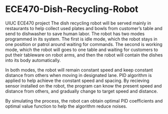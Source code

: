 # ECE470-Dish-Recycling-Robot
UIUC ECE470 project
The dish recycling robot will be served mainly in restaurants to help collect used plates and
bowls from customer’s table and send to dishwasher to save human labor. The robot has two
modes programmed in its system. The first is idle mode, which the robot stays in one position or
patrol around waiting for commands. The second is working mode, which the robot will goes to
one table and waiting for customers to put their tableware on robot arms, and then the robot will
contain the dishes into its body automatically. 

In both modes, the robot will remain constant speed and keep constant distance from others 
when moving in designated lane. PID algorithm is applied to help achieve the constant speed and spacing.
By recieving sensor installed on the robot, the program can know the present speed and distance from others,
and gradually change to target speed and distance.

By simulating the process, the robot can obtain optimal PID coefficients and optimal value function
to help the algorithm reduce noises.
